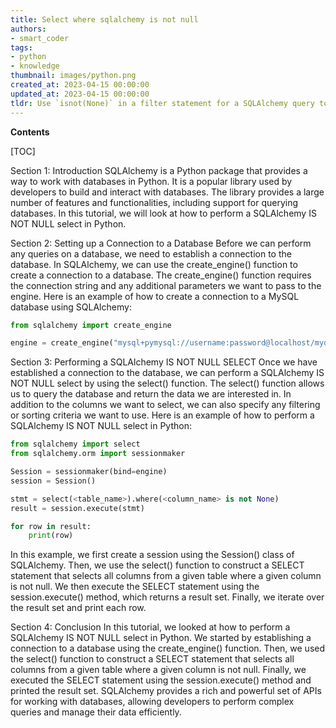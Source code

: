 ```yaml
---
title: Select where sqlalchemy is not null
authors:
- smart_coder
tags:
- python
- knowledge
thumbnail: images/python.png
created_at: 2023-04-15 00:00:00
updated_at: 2023-04-15 00:00:00
tldr: Use `isnot(None)` in a filter statement for a SQLAlchemy query to select non-`NULL` values.
---
```


**Contents**

[TOC]

Section 1: Introduction
SQLAlchemy is a Python package that provides a way to work with databases in Python. It is a popular library used by developers to build and interact with databases. The library provides a large number of features and functionalities, including support for querying databases. In this tutorial, we will look at how to perform a SQLAlchemy IS NOT NULL select in Python.

Section 2: Setting up a Connection to a Database
Before we can perform any queries on a database, we need to establish a connection to the database. In SQLAlchemy, we can use the create_engine() function to create a connection to a database. The create_engine() function requires the connection string and any additional parameters we want to pass to the engine. Here is an example of how to create a connection to a MySQL database using SQLAlchemy:

```python
from sqlalchemy import create_engine

engine = create_engine("mysql+pymysql://username:password@localhost/mydatabase")
```

Section 3: Performing a SQLAlchemy IS NOT NULL SELECT
Once we have established a connection to the database, we can perform a SQLAlchemy IS NOT NULL select by using the select() function. The select() function allows us to query the database and return the data we are interested in. In addition to the columns we want to select, we can also specify any filtering or sorting criteria we want to use. Here is an example of how to perform a SQLAlchemy IS NOT NULL select in Python:

```python
from sqlalchemy import select
from sqlalchemy.orm import sessionmaker

Session = sessionmaker(bind=engine)
session = Session()

stmt = select(<table_name>).where(<column_name> is not None)
result = session.execute(stmt)

for row in result:
    print(row)
```

In this example, we first create a session using the Session() class of SQLAlchemy. Then, we use the select() function to construct a SELECT statement that selects all columns from a given table where a given column is not null. We then execute the SELECT statement using the session.execute() method, which returns a result set. Finally, we iterate over the result set and print each row.

Section 4: Conclusion
In this tutorial, we looked at how to perform a SQLAlchemy IS NOT NULL select in Python. We started by establishing a connection to a database using the create_engine() function. Then, we used the select() function to construct a SELECT statement that selects all columns from a given table where a given column is not null. Finally, we executed the SELECT statement using the session.execute() method and printed the result set. SQLAlchemy provides a rich and powerful set of APIs for working with databases, allowing developers to perform complex queries and manage their data efficiently.
